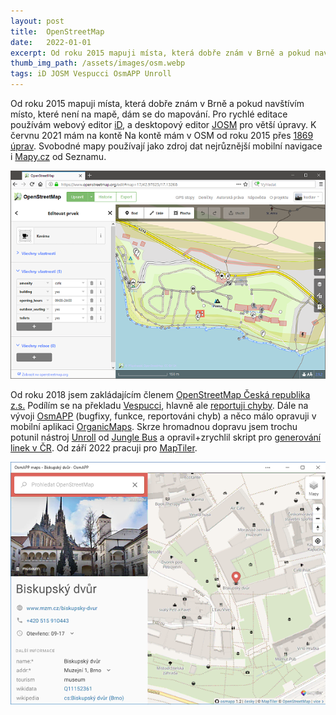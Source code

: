 ```yaml
---
layout: post
title:  OpenStreetMap
date:   2022-01-01
excerpt: Od roku 2015 mapuji místa, která dobře znám v Brně a pokud navštívím místo, které není na mapě, dám se do mapování.
thumb_img_path: /assets/images/osm.webp
tags: iD JOSM Vespucci OsmAPP Unroll
---
```


Od roku 2015 mapuji místa, která dobře znám v Brně a pokud navštívím místo, které není na mapě, dám se do mapování. Pro rychlé editace používám webový editor [iD](https://github.com/openstreetmap/iD), a desktopový editor [JOSM](https://josm.openstreetmap.de) pro větší úpravy. K červnu 2021 mám na kontě Na kontě mám v OSM od roku 2015 přes [1869 úprav](https://www.openstreetmap.org/user/kudlav). Svobodné mapy používají jako zdroj dat nejrůznější mobilní navigace i [Mapy.cz](https://mapy.cz/) od Seznamu.

![OpenStreetMap iD Editor](/assets/images/osm.webp)

Od roku 2018 jsem zakládajícím členem [OpenStreetMap Česká republika z.s.](https://openstreetmap.cz/spolek) Podílím se na překladu [Vespucci](https://github.com/MarcusWolschon/osmeditor4android), hlavně ale [reportuji chyby](https://github.com/MarcusWolschon/osmeditor4android/issues?q=author%3Akudlav). Dále na vývoji [OsmAPP](https://github.com/zbycz/osmapp/graphs/contributors) (bugfixy, funkce, reportováni chyb) a něco málo opravuji v mobilní aplikaci [OrganicMaps](https://github.com/organicmaps/organicmaps/issues?q=author%3Akudlav). Skrze hromadnou dopravu jsem trochu potunil nástroj [Unroll](https://github.com/Jungle-Bus/unroll/issues?q=author%3Akudlav) od [Jungle Bus](https://junglebus.io) a opravil+zrychlil skript pro [generování linek v ČR](https://wiki.openstreetmap.org/wiki/Cs:Linky_ve%C5%99ejn%C3%A9_dopravy). Od září 2022 pracuji pro [MapTiler](https://www.maptiler.com/).

![OsmAPP](/assets/images/osmapp.webp)
